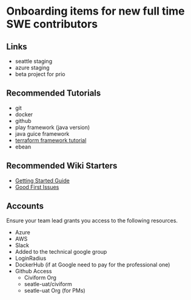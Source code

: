 # Onboarding items for new full time SWE contributors

## Links
* seattle staging
* azure staging
* beta project for prio

## Recommended Tutorials
* git
* docker
* github
* play framework (java version)
* java guice framework
* [terraform framework tutorial](https://learn.hashicorp.com/tutorials/terraform/infrastructure-as-code)
* ebean 

## Recommended Wiki Starters
* [Getting Started Guide](https://github.com/seattle-uat/civiform/wiki/Getting-started)
* [Good First Issues](https://github.com/seattle-uat/civiform/issues?q=is%3Aopen+is%3Aissue+label%3A%22good+first+issue%22)

## Accounts
Ensure your team lead grants you access to the following resources.

* Azure
* AWS
* Slack
* Added to the technical google group
* LoginRadius
* DockerHub (if at Google need to pay for the professional one)
* Github Access
  * Civiform Org
  * seatle-uat/civiform
  * seatle-uat Org (for PMs)
